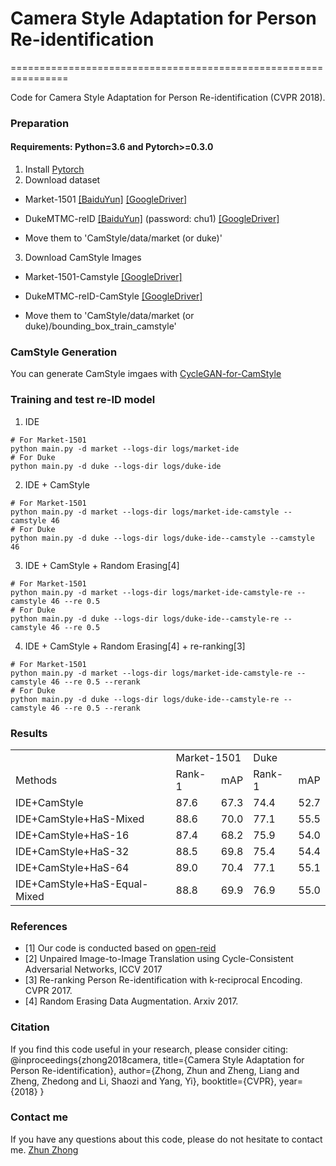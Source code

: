 # Camera Style Adaptation for Person Re-identification

================================================================

 Code for Camera Style Adaptation for Person Re-identification (CVPR 2018). 
 ### Preparation
 #### Requirements: Python=3.6 and Pytorch>=0.3.0
 1. Install [Pytorch](http://pytorch.org/)
 2. Download dataset
   
   - Market-1501   [[BaiduYun]](https://pan.baidu.com/s/1ntIi2Op) [[GoogleDriver]](https://drive.google.com/file/d/0B8-rUzbwVRk0c054eEozWG9COHM/view)
   
   - DukeMTMC-reID   [[BaiduYun]](https://pan.baidu.com/share/init?surl=kUD80xp) (password: chu1) [[GoogleDriver]](https://drive.google.com/file/d/0B0VOCNYh8HeRdnBPa2ZWaVBYSVk/view)
   
   - Move them to 'CamStyle/data/market (or duke)'
   
 3. Download CamStyle Images
   
   - Market-1501-Camstyle [[GoogleDriver]](https://drive.google.com/open?id=1z9bc-I23OyLCZ2eTms2NTWSq4gePp2fr)
   
   - DukeMTMC-reID-CamStyle  [[GoogleDriver]](https://drive.google.com/open?id=1QX3K_RK1wBPPLQRYRyvG0BIf-bzsUKbt)
   
   - Move them to 'CamStyle/data/market (or duke)/bounding_box_train_camstyle'
   
 ### CamStyle Generation
 
You can generate CamStyle imgaes with [CycleGAN-for-CamStyle](https://github.com/zhunzhong07/CamStyle/tree/master/CycleGAN-for-CamStyle)

### Training and test re-ID model
 1. IDE
  ```Shell
  # For Market-1501
  python main.py -d market --logs-dir logs/market-ide
  # For Duke
  python main.py -d duke --logs-dir logs/duke-ide
  ```
2. IDE + CamStyle
  ```Shell
  # For Market-1501
  python main.py -d market --logs-dir logs/market-ide-camstyle --camstyle 46
  # For Duke
  python main.py -d duke --logs-dir logs/duke-ide--camstyle --camstyle 46
  ```
  
3. IDE + CamStyle + Random Erasing[4]
  ```Shell
  # For Market-1501
  python main.py -d market --logs-dir logs/market-ide-camstyle-re --camstyle 46 --re 0.5
  # For Duke
  python main.py -d duke --logs-dir logs/duke-ide--camstyle-re --camstyle 46 --re 0.5
  ```
 4. IDE + CamStyle + Random Erasing[4] + re-ranking[3]
  ```Shell
  # For Market-1501
  python main.py -d market --logs-dir logs/market-ide-camstyle-re --camstyle 46 --re 0.5 --rerank
  # For Duke
  python main.py -d duke --logs-dir logs/duke-ide--camstyle-re --camstyle 46 --re 0.5 --rerank
  ```
  
### Results

<table>
   <tr>
      <td></td>
      <td colspan="2">Market-1501</td>
      <td colspan="2">Duke</td>
   </tr>
   <tr>
      <td>Methods</td>
      <td>Rank-1</td>
      <td>mAP</td>
      <td>Rank-1</td>
      <td>mAP</td>
   </tr>
   <tr>
      <td>IDE+CamStyle</td>
      <td>87.6</td>
      <td>67.3</td>
      <td>74.4</td>
      <td>52.7</td>
   </tr>
   <tr>
      <td>IDE+CamStyle+HaS-Mixed</td>
      <td>88.6</td>
      <td>70.0</td>
      <td>77.1</td>
      <td>55.5</td>
   </tr>
   <tr>
      <td>IDE+CamStyle+HaS-16</td>
      <td>87.4</td>
      <td>68.2</td>
      <td>75.9</td>
      <td>54.0</td>
   </tr>
   <tr>
      <td>IDE+CamStyle+HaS-32</td>
      <td>88.5</td>
      <td>69.8</td>
      <td>75.4</td>
      <td>54.4</td>
   </tr>
   <tr>
      <td>IDE+CamStyle+HaS-64</td>
      <td>89.0</td>
      <td>70.4</td>
      <td>77.1</td>
      <td>55.1</td>
   </tr>
   <tr>
      <td>IDE+CamStyle+HaS-Equal-Mixed</td>
      <td>88.8</td>
      <td>69.9</td>
      <td>76.9</td>
      <td>55.0</td>
   </tr>
</table>

 ### References
 
 - [1] Our code is conducted based on [open-reid](https://github.com/Cysu/open-reid)
 - [2] Unpaired Image-to-Image Translation using Cycle-Consistent Adversarial Networks, ICCV 2017
 - [3] Re-ranking Person Re-identification with k-reciprocal Encoding. CVPR 2017.
 - [4] Random Erasing Data Augmentation. Arxiv 2017.
 
 ### Citation
 
 If you find this code useful in your research, please consider citing:
     @inproceedings{zhong2018camera,
    title={Camera Style Adaptation for Person Re-identification},
    author={Zhong, Zhun and Zheng, Liang and Zheng, Zhedong and Li, Shaozi and Yang, Yi},
    booktitle={CVPR},
    year={2018}
    }
     
### Contact me
 If you have any questions about this code, please do not hesitate to contact me.
 [Zhun Zhong](http://zhunzhong.site)

